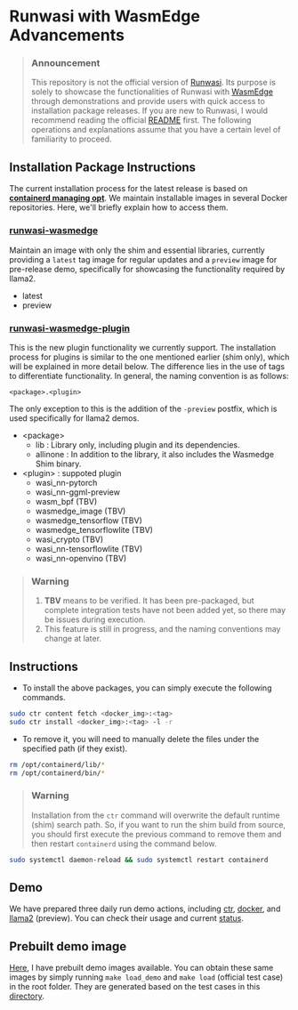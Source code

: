 # Runwasi with WasmEdge Advancements

> ### Announcement  
> This repository is not the official version of [Runwasi](https://github.com/containerd/runwasi).  Its purpose is solely to showcase the functionalities of Runwasi with [WasmEdge](https://github.com/WasmEdge/WasmEdge) through demonstrations and provide users with quick access to installation package releases. If you are new to Runwasi, I would recommend reading the official [README](https://github.com/containerd/runwasi/blob/main/README.md) first. The following operations and explanations assume that you have a certain level of familiarity to proceed.

## Installation Package Instructions
The current installation process for the latest release is based on **[containerd managing opt](https://github.com/containerd/containerd/blob/main/docs/managed-opt.md)**. We maintain installable images in several Docker repositories. Here, we'll briefly explain how to access them.

### [runwasi-wasmedge](https://hub.docker.com/r/vincent2nd/runwasi-wasmedge)

Maintain an image with only the shim and essential libraries, currently providing a `latest` tag image for regular updates and a `preview` image for pre-release demo, specifically for showcasing the functionality required by llama2.

- latest
- preview

### [runwasi-wasmedge-plugin](https://hub.docker.com/r/vincent2nd/runwasi-wasmedge-plugin)

This is the new plugin functionality we currently support. The installation process for plugins is similar to the one mentioned earlier (shim only), which will be explained in more detail below. The difference lies in the use of tags to differentiate functionality. In general, the naming convention is as follows: 

```
<package>.<plugin>
```

The only exception to this is the addition of the `-preview` postfix, which is used specifically for llama2 demos.

- \<package\>
  - lib : Library only, including plugin and its dependencies.
  - allinone : In addition to the library, it also includes the Wasmedge Shim binary.
- \<plugin\> : suppoted plugin
  - wasi_nn-pytorch
  - wasi_nn-ggml-preview
  - wasm_bpf (TBV)
  - wasmedge_image (TBV)
  - wasmedge_tensorflow (TBV)
  - wasmedge_tensorflowlite (TBV)
  - wasi_crypto (TBV)
  - wasi_nn-tensorflowlite (TBV)
  - wasi_nn-openvino (TBV)


> ### Warning  
> 1. **TBV** means to be verified. It has been pre-packaged, but complete integration tests have not been added yet, so there may be issues during execution.
> 2. This feature is still in progress, and the naming conventions may change at later.

## Instructions

- To install the above packages, you can simply execute the following commands.

```bash
sudo ctr content fetch <docker_img>:<tag>
sudo ctr install <docker_img>:<tag> -l -r
```

- To remove it, you will need to manually delete the files under the specified path (if they exist).

```bash
rm /opt/containerd/lib/*
rm /opt/containerd/bin/*
```

> ### Warning  
> Installation from the `ctr` command will overwrite the default runtime (shim) search path. So, if you want to run the shim build from source, you should first execute the previous command to remove them and then restart `containerd` using the command below.

```bash
sudo systemctl daemon-reload && sudo systemctl restart containerd
```

## Demo

We have prepared three daily run demo actions, including [ctr](https://github.com/CaptainVincent/runwasi/blob/CI/.github/workflows/full-testing.yml), [docker](https://github.com/CaptainVincent/runwasi/blob/CI/.github/workflows/docker-demo.yml), and [llama2](https://github.com/CaptainVincent/runwasi/blob/CI/.github/workflows/llama2.yml) (preview). You can check their usage and current [status](https://github.com/CaptainVincent/runwasi/actions).

## Prebuilt demo image

[Here](https://github.com/CaptainVincent?tab=packages), I have prebuilt demo images available. You can obtain these same images by simply running `make load_demo` and `make load` (official test case) in the root folder. They are generated based on the test cases in this [directory](https://github.com/CaptainVincent/runwasi/tree/CI/demo).
